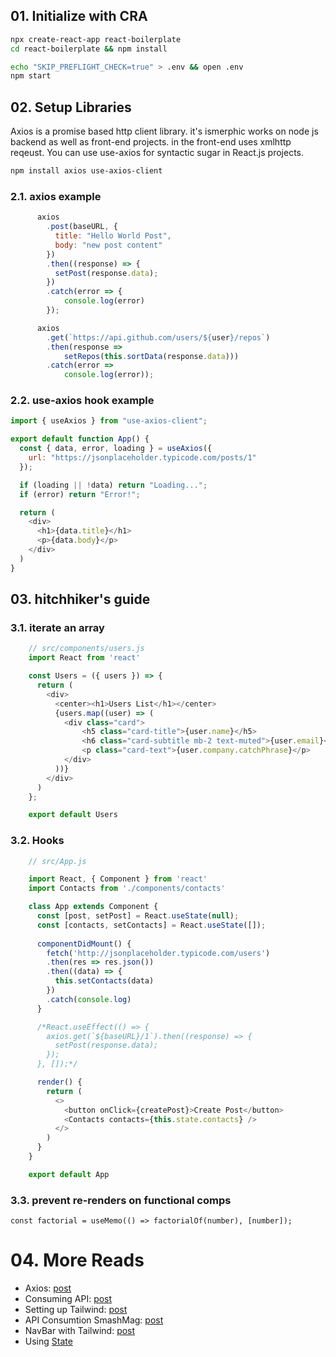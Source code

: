 ## 01. Initialize with CRA

```sh
npx create-react-app react-boilerplate
cd react-boilerplate && npm install
```

```sh
echo "SKIP_PREFLIGHT_CHECK=true" > .env && open .env
npm start
```

## 02. Setup Libraries

Axios is a promise based http client library. it's ismerphic works on node js backend as well as front-end projects.
in the front-end uses xmlhttp reqeust. You can use use-axios for syntactic sugar in React.js projects.

```sh
npm install axios use-axios-client
```  


### 2.1. axios example
```js
      axios
        .post(baseURL, {
          title: "Hello World Post", 
          body: "new post content"
        })
        .then((response) => {
          setPost(response.data);
        })
        .catch(error => {
            console.log(error)
        });

      axios
        .get(`https://api.github.com/users/${user}/repos`)
        .then(response => 
            setRepos(this.sortData(response.data)))
        .catch(error => 
            console.log(error));
```


### 2.2. use-axios hook example

```js
import { useAxios } from "use-axios-client";

export default function App() {
  const { data, error, loading } = useAxios({
    url: "https://jsonplaceholder.typicode.com/posts/1"
  });

  if (loading || !data) return "Loading...";
  if (error) return "Error!";

  return (
    <div>
      <h1>{data.title}</h1>
      <p>{data.body}</p>
    </div>
  ) 
}
```

## 03. hitchhiker's guide

### 3.1. iterate an array
```js
    // src/components/users.js
    import React from 'react'

    const Users = ({ users }) => {
      return (
        <div>
          <center><h1>Users List</h1></center>
          {users.map((user) => (
            <div class="card">
                <h5 class="card-title">{user.name}</h5>
                <h6 class="card-subtitle mb-2 text-muted">{user.email}</h6>
                <p class="card-text">{user.company.catchPhrase}</p>
            </div>
          ))}
        </div>
      )
    };

    export default Users
```

### 3.2. Hooks
```js
    // src/App.js

    import React, { Component } from 'react'
    import Contacts from './components/contacts'

    class App extends Component {
      const [post, setPost] = React.useState(null);
      const [contacts, setContacts] = React.useState([]);
      
      componentDidMount() {
        fetch('http://jsonplaceholder.typicode.com/users')
        .then(res => res.json())
        .then((data) => {
          this.setContacts(data)
        })
        .catch(console.log)
      }

      /*React.useEffect(() => {
        axios.get(`${baseURL}/1`).then((response) => {
          setPost(response.data);
        });
      }, []);*/

      render() {
        return (
          <>
            <button onClick={createPost}>Create Post</button>
            <Contacts contacts={this.state.contacts} />
          </>
        )
      }
    }

    export default App
```

### 3.3. prevent re-renders on functional comps
`const factorial = useMemo(() => factorialOf(number), [number]);`

# 04. More Reads

 * Axios: [post](https://www.freecodecamp.org/news/how-to-use-axios-with-react/)
 * Consuming API: [post](https://pusher.com/tutorials/consume-restful-api-react/)
 * Setting up Tailwind: [post](https://tailwindcss.com/docs/guides/create-react-app)
 * API Consumtion SmashMag: [post](https://www.smashingmagazine.com/2020/06/rest-api-react-fetch-axios/)
 * NavBar with Tailwind: [post](https://dev.to/franciscomendes10866/create-a-responsive-navbar-using-react-and-tailwind-3768)
 * Using [State](https://stackblitz.com/edit/react-template-hamzeen)
